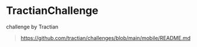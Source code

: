 # TractianChallenge

challenge by Tractian
> https://github.com/tractian/challenges/blob/main/mobile/README.md
 
